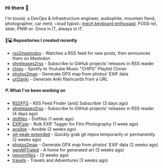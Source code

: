 ### Hi there 👋

I'm toozej: a DevOps & Infrastructure engineer, audiophile, mountain fiend, photographer, car nerd, ~loud typist~ [mech keyboard enthusiast](https://github.com/toozej/keebs), FOSS-ist, skier, PNW-er. Once in IT, always in IT.

#### 👨💻 Repositories I created recently

- [rss2mastodon](https://github.com/toozej/rss2mastodon) - Watches a RSS feed for new posts, then announces them on Mastodon
- [ghreleases2rss](https://github.com/toozej/ghreleases2rss) - Subscribe to GitHub projects’ releases in RSS reader
- [chips](https://github.com/toozej/chips) - Spotify to Youtube Music "CHIPS" Playlist Cloner
- [photos2map](https://github.com/toozej/photos2map) - Generate GPX map from photos' EXIF data
- [url2anki](https://github.com/toozej/url2anki) - Generate Anki flashcards from a URL

#### ⛏️ What I've been working on

- [RSSFFS](https://github.com/toozej/RSSFFS) - RSS Feed Finder [and] Subscriber (3 days ago)
- [ghreleases2rss](https://github.com/toozej/ghreleases2rss) - Subscribe to GitHub projects’ releases in RSS reader (4 days ago)
- [dotfiles](https://github.com/toozej/dotfiles) - Dotfiles (1 week ago)
- [EXIFizer](https://github.com/toozej/EXIFizer) - Bulk EXIF Tagger for Film Photography (1 week ago)
- [ansible](https://github.com/toozej/ansible) - Ansible (2 weeks ago)
- [git-peak-extended](https://github.com/toozej/git-peak-extended) - Quickly grab git repos temporarily or permanently (2 weeks ago)
- [photos2map](https://github.com/toozej/photos2map) - Generate GPX map from photos' EXIF data (2 weeks ago)
- [genARTrated](https://github.com/toozej/genARTrated) - A home for generated art (3 weeks ago)
- [neovimfiles](https://github.com/toozej/neovimfiles) -  (3 weeks ago)
- [travels](https://github.com/toozej/travels) - Travels and Adventures (3 weeks ago)
